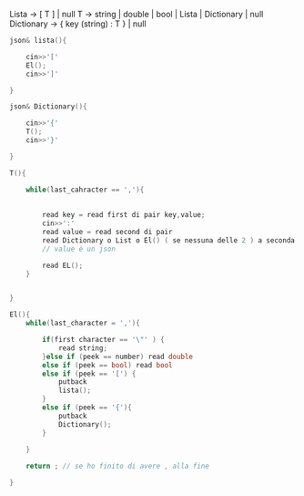 Lista -> [ T ] | null
T -> string | double | bool | Lista | Dictionary | null
Dictionary -> { key (string) : T } | null

```cpp
json& lista(){

	cin>>'['
	El();
	cin>>']'

}

json& Dictionary(){

	cin>>'{'
	T();
	cin>>'}'

}

T(){

	while(last_cahracter == ','){
	
		
		read key = read first di pair key,value;
		cin>>':'
		read value = read second di pair
		read Dictionary o List o El() ( se nessuna delle 2 ) a seconda se ci sono {} o []
		// value è un json

		read EL();
	}


}

El(){
	while(last_character = ','){

		if(first character == '\"' ) {
			read string;
		}else if (peek == number) read double
		else if (peek == bool) read bool
		else if (peek == '[') {
			putback 
			lista();
		}
		else if (peek == '{'){
			putback
			Dictionary();
		}
		
	}

	return ; // se ho finito di avere , alla fine

}

```
